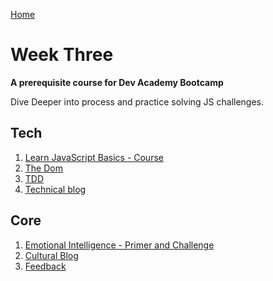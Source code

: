 [Home](../README.md)

# Week Three 

__A prerequisite course for Dev Academy Bootcamp__

Dive Deeper into process and practice solving JS challenges. 


## Tech

1. [Learn JavaScript Basics - Course](js-learn-basics-course.md)    
2. [The Dom]()  
3. [TDD]() 
4. [Technical blog]()   


## Core 
1. [Emotional Intelligence - Primer and Challenge](core-eq.md)    
3. [Cultural Blog](core-blog-eq.md)
2. [Feedback](../feedback.md)   
  


